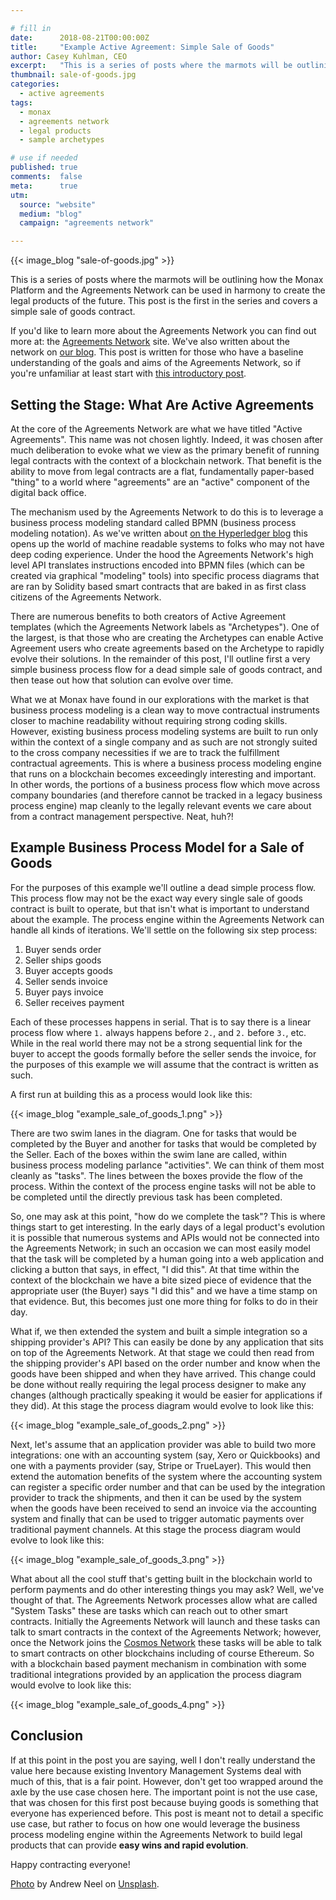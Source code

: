 ```yaml
---

# fill in
date:      2018-08-21T00:00:00Z
title:     "Example Active Agreement: Simple Sale of Goods"
author: Casey Kuhlman, CEO
excerpt:   "This is a series of posts where the marmots will be outlining how the Monax Platform and the Agreements Network can be used in harmony to create the legal products of the future. This post is the first in the series and covers a simple sale of goods contract."
thumbnail: sale-of-goods.jpg
categories:
  - active agreements
tags:
  - monax
  - agreements network
  - legal products
  - sample archetypes

# use if needed
published: true
comments:  false
meta:      true
utm:
  source: "website"
  medium: "blog"
  campaign: "agreements network"

---
```


{{< image_blog "sale-of-goods.jpg" >}}

This is a series of posts where the marmots will be outlining how the Monax Platform and the Agreements Network can be used in harmony to create the legal products of the future. This post is the first in the series and covers a simple sale of goods contract.

If you'd like to learn more about the Agreements Network you can find out more at: the [Agreements Network](https://agreements.network) site. We've also written about the network on [our blog](https://monax.io/tags/agreements-network/). This post is written for those who have a baseline understanding of the goals and aims of the Agreements Network, so if you're unfamiliar at least start with [this introductory post](https://monax.io/blog/2018/04/27/monax-is-pleased-to-introduce-the-agreements-network/).

## Setting the Stage: What Are Active Agreements

At the core of the Agreements Network are what we have titled "Active Agreements". This name was not chosen lightly. Indeed, it was chosen after much deliberation to evoke what we view as the primary benefit of running legal contracts with the context of a blockchain network. That benefit is the ability to move from legal contracts are a flat, fundamentally paper-based "thing" to a world where "agreements" are an "active" component of the digital back office.

The mechanism used by the Agreements Network to do this is to leverage a business process modeling standard called BPMN (business process modeling notation). As we've written about [on the Hyperledger blog](https://www.hyperledger.org/blog/2018/08/16/business-process-modeling-the-missing-link-between-legal-know-how-and-blockchain-based-legal-products) this opens up the world of machine readable systems to folks who may not have deep coding experience. Under the hood the Agreements Network's high level API translates instructions encoded into BPMN files (which can be created via graphical "modeling" tools) into specific process diagrams that are ran by Solidity based smart contracts that are baked in as first class citizens of the Agreements Network.

There are numerous benefits to both creators of Active Agreement templates (which the Agreements Network labels as "Archetypes"). One of the largest, is that those who are creating the Archetypes can enable Active Agreement users who create agreements based on the Archetype to rapidly evolve their solutions. In the remainder of this post, I'll outline first a very simple business process flow for a dead simple sale of goods contract, and then tease out how that solution can evolve over time.

What we at Monax have found in our explorations with the market is that business process modeling is a clean way to move contractual instruments closer to machine readability without requiring strong coding skills. However, existing business process modeling systems are built to run only within the context of a single company and as such are not strongly suited to the cross company necessities if we are to track the fulfillment contractual agreements. This is where a business process modeling engine that runs on a blockchain becomes exceedingly interesting and important. In other words, the portions of a business process flow which move across company boundaries (and therefore cannot be tracked in a legacy business process engine) map cleanly to the legally relevant events we care about from a contract management perspective. Neat, huh?!

## Example Business Process Model for a Sale of Goods

For the purposes of this example we'll outline a dead simple process flow. This process flow may not be the exact way every single sale of goods contract is built to operate, but that isn't what is important to understand about the example. The process engine within the Agreements Network can handle all kinds of iterations. We'll settle on the following six step process:

1. Buyer sends order
2. Seller ships goods
3. Buyer accepts goods
4. Seller sends invoice
5. Buyer pays invoice
6. Seller receives payment

Each of these processes happens in serial. That is to say there is a linear process flow where `1.` always happens before `2.`, and `2.` before `3.`, etc. While in the real world there may not be a strong sequential link for the buyer to accept the goods formally before the seller sends the invoice, for the purposes of this example we will assume that the contract is written as such.

A first run at building this as a process would look like this:

{{< image_blog "example_sale_of_goods_1.png" >}}

There are two swim lanes in the diagram. One for tasks that would be completed by the Buyer and another for tasks that would be completed by the Seller. Each of the boxes within the swim lane are called, within business process modeling parlance "activities". We can think of them most cleanly as "tasks". The lines between the boxes provide the flow of the process. Within the context of the process engine tasks will not be able to be completed until the directly previous task has been completed.

So, one may ask at this point, "how do we complete the task"? This is where things start to get interesting. In the early days of a legal product's evolution it is possible that numerous systems and APIs would not be connected into the Agreements Network; in such an occasion we can most easily model that the task will be completed by a human going into a web application and clicking a button that says, in effect, "I did this". At that time within the context of the blockchain we have a bite sized piece of evidence that the appropriate user (the Buyer) says "I did this" and we have a time stamp on that evidence. But, this becomes just one more thing for folks to do in their day.

What if, we then extended the system and built a simple integration so a shipping provider's API? This can easily be done by any application that sits on top of the Agreements Network. At that stage we could then read from the shipping provider's API based on the order number and know when the goods have been shipped and when they have arrived. This change could be done without really requiring the legal process designer to make any changes (although practically speaking it would be easier for applications if they did). At this stage the process diagram would evolve to look like this:

{{< image_blog "example_sale_of_goods_2.png" >}}

Next, let's assume that an application provider was able to build two more integrations: one with an accounting system (say, Xero or Quickbooks) and one with a payments provider (say, Stripe or TrueLayer). This would then extend the automation benefits of the system where the accounting system can register a specific order number and that can be used by the integration provider to track the shipments, and then it can be used by the system when the goods have been received to send an invoice via the accounting system and finally that can be used to trigger automatic payments over traditional payment channels. At this stage the process diagram would evolve to look like this:

{{< image_blog "example_sale_of_goods_3.png" >}}

What about all the cool stuff that's getting built in the blockchain world to perform payments and do other interesting things you may ask? Well, we've thought of that. The Agreements Network processes allow what are called "System Tasks" these are tasks which can reach out to other smart contracts. Initially the Agreements Network will launch and these tasks can talk to smart contracts in the context of the Agreements Network; however, once the Network joins the [Cosmos Network](https://cosmos.network) these tasks will be able to talk to smart contracts on other blockchains including of course Ethereum. So with a blockchain based payment mechanism in combination with some traditional integrations provided by an application the process diagram would evolve to look like this:

{{< image_blog "example_sale_of_goods_4.png" >}}

## Conclusion

If at this point in the post you are saying, well I don't really understand the value here because existing Inventory Management Systems deal with much of this, that is a fair point. However, don't get too wrapped around the axle by the use case chosen here. The important point is not the use case, that was chosen for this first post because buying goods is something that everyone has experienced before. This post is meant not to detail a specific use case, but rather to focus on how one would leverage the business process modeling engine within the Agreements Network to build legal products that can provide **easy wins and rapid evolution**.

Happy contracting everyone!

[Photo](https://unsplash.com/photos/1-29wyvvLJA) by Andrew Neel on [Unsplash](https://unsplash.com).
